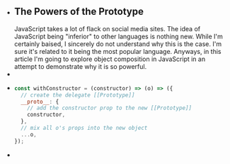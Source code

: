 - ## The Powers of the Prototype
  JavaScript takes a lot of flack on social media sites. The idea of JavaScript being "inferior" to other languages is nothing new. While I'm certainly baised, I sincerely do not understand why this is the case. I'm sure it's related to it being the most popular language. Anyways, in this article I'm going to explore object composition in JavaScript in an attempt to demonstrate why it is so powerful.
-
- ```js
  const withConstructor = (constructor) => (o) => ({
    // create the delegate [[Prototype]]
    __proto__: {
      // add the constructor prop to the new [[Prototype]]
      constructor,
    },
    // mix all o's props into the new object
    ...o,
  });
  ```
-